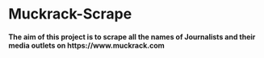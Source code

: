 # Muckrack-Scrape
<h4>The aim of this project is to scrape all the names of Journalists  and their media outlets on https://www.muckrack.com</h4>
